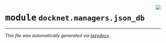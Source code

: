 <!-- markdownlint-disable -->

<a href="https://github.com/khulnasoft/docknet/blob/main/backend/src/docknet/managers/json_db/__init__.py"><img align="right" style="float:right;" src="https://img.shields.io/badge/-source-cccccc?style=flat-square"></a>

# <kbd>module</kbd> `docknet.managers.json_db`








---

_This file was automatically generated via [lazydocs](https://github.com/khulnasoft/lazydocs)._
